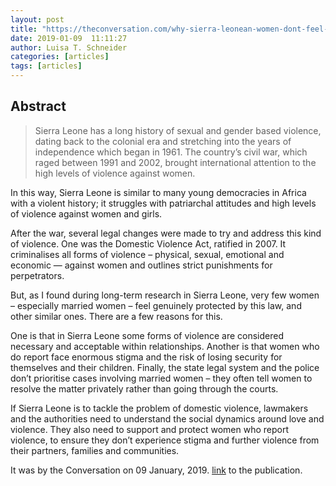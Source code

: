 ```yaml
---
layout: post
title: "https://theconversation.com/why-sierra-leonean-women-dont-feel-protected-by-domestic-violence-laws-109436"
date: 2019-01-09  11:11:27
author: Luisa T. Schneider
categories: [articles]
tags: [articles]
---
```

## Abstract
>  Sierra Leone has a long history of sexual and gender based violence, dating back to the colonial era and stretching into the years of independence which began in 1961. The country’s civil war, which raged between 1991 and 2002, brought international attention to the high levels of violence against women.

In this way, Sierra Leone is similar to many young democracies in Africa with a violent history; it struggles with patriarchal attitudes and high levels of violence against women and girls.

After the war, several legal changes were made to try and address this kind of violence. One was the Domestic Violence Act, ratified in 2007. It criminalises all forms of violence – physical, sexual, emotional and economic — against women and outlines strict punishments for perpetrators.

But, as I found during long-term research in Sierra Leone, very few women – especially married women – feel genuinely protected by this law, and other similar ones. There are a few reasons for this.

One is that in Sierra Leone some forms of violence are considered necessary and acceptable within relationships. Another is that women who do report face enormous stigma and the risk of losing security for themselves and their children. Finally, the state legal system and the police don’t prioritise cases involving married women – they often tell women to resolve the matter privately rather than going through the courts.

If Sierra Leone is to tackle the problem of domestic violence, lawmakers and the authorities need to understand the social dynamics around love and violence. They also need to support and protect women who report violence, to ensure they don’t experience stigma and further violence from their partners, families and communities.


It was by the Conversation on 09 January, 2019. [link](https://theconversation.com/why-sierra-leonean-women-dont-feel-protected-by-domestic-violence-laws-109436) to the publication.

